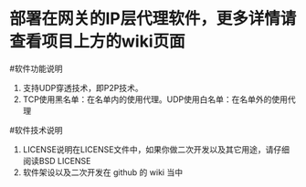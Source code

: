 # 部署在网关的IP层代理软件，更多详情请查看项目上方的wiki页面

#软件功能说明  
1. 支持UDP穿透技术，即P2P技术。   
2. TCP使用黑名单：在名单内的使用代理。UDP使用白名单：在名单外的使用代理   

#软件技术说明
1. LICENSE说明在LICENSE文件中，如果你做二次开发以及其它用途，请仔细阅读BSD LICENSE  
2. 软件架设以及二次开发在 github 的 wiki 当中

